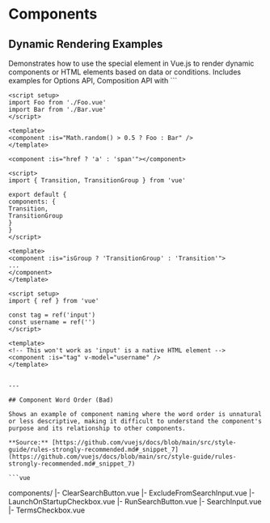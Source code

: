# Components

## <component> Dynamic Rendering Examples

Demonstrates how to use the <component> special element in Vue.js to render dynamic components or HTML elements based on data or conditions. Includes examples for Options API, Composition API with <script setup>, and rendering native HTML elements.

**Source:** [https://github.com/vuejs/docs/blob/main/src/api/built-in-special-elements.md#_snippet_0](https://github.com/vuejs/docs/blob/main/src/api/built-in-special-elements.md#_snippet_0)

```vue

```
<script>
import Foo from './Foo.vue'
import Bar from './Bar.vue'

export default {
components: { Foo, Bar },
data() {
return {
view: 'Foo'
}
}
}
</script>

<template>
<component :is="view" />
</template>
```

```
<script setup>
import Foo from './Foo.vue'
import Bar from './Bar.vue'
</script>

<template>
<component :is="Math.random() > 0.5 ? Foo : Bar" />
</template>
```

```
<component :is="href ? 'a' : 'span'"></component>
```

```
<script>
import { Transition, TransitionGroup } from 'vue'

export default {
components: {
Transition,
TransitionGroup
}
}
</script>

<template>
<component :is="isGroup ? 'TransitionGroup' : 'Transition'">
...
</component>
</template>
```

```
<script setup>
import { ref } from 'vue'

const tag = ref('input')
const username = ref('')
</script>

<template>
<!-- This won't work as 'input' is a native HTML element -->
<component :is="tag" v-model="username" />
</template>
```

```

---

## Component Word Order (Bad)

Shows an example of component naming where the word order is unnatural or less descriptive, making it difficult to understand the component's purpose and its relationship to other components.

**Source:** [https://github.com/vuejs/docs/blob/main/src/style-guide/rules-strongly-recommended.md#_snippet_7](https://github.com/vuejs/docs/blob/main/src/style-guide/rules-strongly-recommended.md#_snippet_7)

```vue

```
components/
|- ClearSearchButton.vue
|- ExcludeFromSearchInput.vue
|- LaunchOnStartupCheckbox.vue
|- RunSearchButton.vue
|- SearchInput.vue
|- TermsCheckbox.vue
```

```